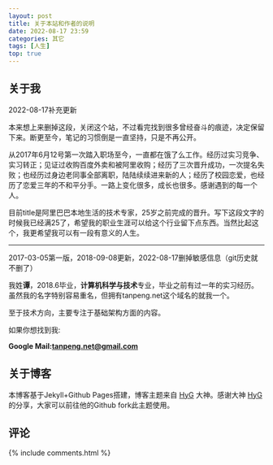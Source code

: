 ```yaml
---
layout: post
title: 关于本站和作者的说明
date: 2022-08-17 23:59
categories: 其它
tags: [人生]
top: true
---
```


## 关于我
2022-08-17补充更新

本来想上来删掉这段，关闭这个站，不过看完找到很多曾经奋斗的痕迹，决定保留下来。断更至今，笔记的习惯倒是一直坚持，只是不再公开。

从2017年6月12号第一次踏入职场至今，一直都在饿了么工作。经历过实习竞争、实习转正；见证过收购百度外卖和被阿里收购；经历了三次晋升成功，一次提名失败；也经历过身边老同事全部离职，陆陆续续进来新的人；经历了校园恋爱，也经历了恋爱三年的不和平分手。一路上变化很多，成长也很多。感谢遇到的每一个人。

目前title是阿里巴巴本地生活的技术专家，25岁之前完成的晋升。写下这段文字的时候我已经满25了，希望我的职业生涯可以给这个行业留下点东西。当然比起这个，我更希望我可以有一段有意义的人生。

---
2017-03-05第一版，2018-09-08更新，2022-08-17删掉敏感信息（git历史就不删了）

我姓**谭**，2018.6毕业，**计算机科学与技术**专业，毕业之前有过一年的实习经历。虽然我的名字特别容易重名，但拥有tanpeng.net这个域名的就我一个。

至于技术方向，主要专注于基础架构方面的内容。

如果你想找到我:<br>

**Google Mail:<tanpeng.net@gmail.com>**<br>



## 关于博客
本博客基于Jekyll+Github Pages搭建，博客主题来自 [HyG](https://github.com/Gaohaoyang) 大神。感谢大神 [HyG](https://github.com/Gaohaoyang) 的分享，大家可以前往他的Github fork此主题使用。

## 评论

{% include comments.html %}
